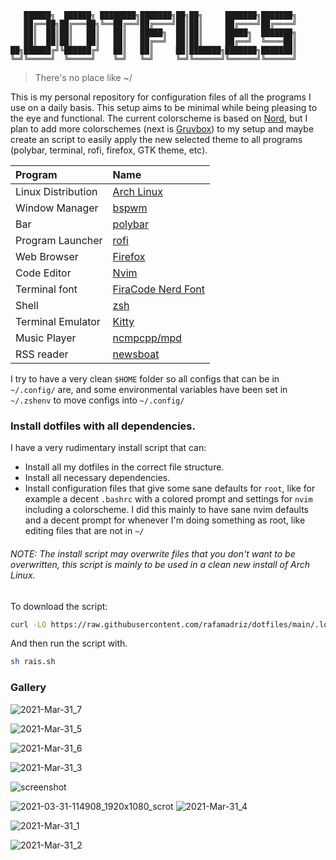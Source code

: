 ```
   ██████╗  ██████╗ ████████╗███████╗██╗██╗     ███████╗███████╗
   ██╔══██╗██╔═══██╗╚══██╔══╝██╔════╝██║██║     ██╔════╝██╔════╝
   ██║  ██║██║   ██║   ██║   █████╗  ██║██║     █████╗  ███████╗
   ██║  ██║██║   ██║   ██║   ██╔══╝  ██║██║     ██╔══╝  ╚════██║
██╗██████╔╝╚██████╔╝   ██║   ██║     ██║███████╗███████╗███████║
╚═╝╚═════╝  ╚═════╝    ╚═╝   ╚═╝     ╚═╝╚══════╝╚══════╝╚══════╝
```

> There's no place like ~/

This is my personal repository for configuration files of all the programs I use on a daily basis. This setup aims to be minimal while being pleasing to the eye and functional. The current colorscheme is based on [Nord](https://www.nordtheme.com/), but I plan to add more colorschemes (next is [Gruvbox](https://github.com/morhetz/gruvbox#dark-mode-1)) to my setup and maybe create an script to easily apply the new selected theme to all programs (polybar, terminal, rofi, firefox, GTK theme, etc).

| Program            | Name                                                           |
| :----------------- | :------------------------------------------------------------- |
| Linux Distribution | [Arch Linux](https://www.archlinux.org/)                       |
| Window Manager     | [bspwm](https://github.com/baskerville/bspwm)                  |
| Bar                | [polybar](https://github.com/jaagr/polybar)                    |
| Program Launcher   | [rofi](https://github.com/DaveDavenport/rofi)                  |
| Web Browser        | [Firefox](https://www.mozilla.org/en-US/firefox/new/)          |
| Code Editor        | [Nvim](https://neovim.io/)                                     |
| Terminal font      | [FiraCode Nerd Font](https://www.nerdfonts.com/font-downloads) |
| Shell              | [zsh](https://www.zsh.org/)                                    |
| Terminal Emulator  | [Kitty](https://sw.kovidgoyal.net/kitty/)                      |
| Music Player       | [ncmpcpp/mpd](https://github.com/ncmpcpp/ncmpcpp)              |
| RSS reader         | [newsboat](https://newsboat.org/)                              |

I try to have a very clean `$HOME` folder so all configs that can be in `~/.config/` are, and some environmental variables have been set in `~/.zshenv` to move configs into `~/.config/`

### Install dotfiles with all dependencies.

I have a very rudimentary install script that can:

- Install all my dotfiles in the correct file structure.
- Install all necessary dependencies.
- Install configuration files that give some sane defaults for `root`, like for example a decent `.bashrc` with a colored prompt and settings for `nvim` including a colorscheme. I did this mainly to have sane nvim defaults and a decent prompt for whenever I'm doing something as root, like editing files that are not in `~/`

###### NOTE: The install script may overwrite files that you don't want to be overwritten, this script is mainly to be used in a clean new install of Arch Linux.

To download the script:

```sh
curl -LO https://raw.githubusercontent.com/rafamadriz/dotfiles/main/.local/share/rais/rais.sh
```

And then run the script with.

```sh
sh rais.sh
```

### Gallery

![2021-Mar-31_7](https://user-images.githubusercontent.com/67771985/114281723-89bdf480-9a2f-11eb-8642-f106f1dd0919.png)

![2021-Mar-31_5](https://user-images.githubusercontent.com/67771985/114281749-b4a84880-9a2f-11eb-8752-b83d9d6d857f.png)

![2021-Mar-31_6](https://user-images.githubusercontent.com/67771985/114281796-f9cc7a80-9a2f-11eb-9de3-7e0560705138.png)

![2021-Mar-31_3](https://user-images.githubusercontent.com/67771985/114281807-051fa600-9a30-11eb-9c3f-7bbc573a2a4f.png)

![screenshot](https://user-images.githubusercontent.com/67771985/114281830-26809200-9a30-11eb-83c7-aad203fed2ca.png)

![2021-03-31-114908_1920x1080_scrot](https://user-images.githubusercontent.com/67771985/114281849-4912ab00-9a30-11eb-9b9c-5a57f800b1fa.png)
![2021-Mar-31_4](https://user-images.githubusercontent.com/67771985/114281866-621b5c00-9a30-11eb-8302-e0455bf95a10.png)

![2021-Mar-31_1](https://user-images.githubusercontent.com/67771985/114281939-c5a58980-9a30-11eb-80c5-11161d769669.png)

![2021-Mar-31_2](https://user-images.githubusercontent.com/67771985/114281923-ac9cd880-9a30-11eb-9453-8dca3e5b1272.png)

